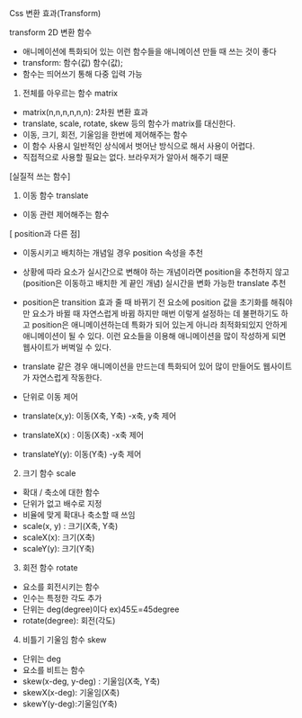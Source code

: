 Css 변환 효과(Transform)

transform 2D 변환 함수
- 애니메이션에 특화되어 있는 이런 함수들을 애니메이션 만들 때 쓰는 것이 좋다
- transform: 함수(값) 함수(값);
- 함수는 띄어쓰기 통해 다중 입력 가능

1. 전체를 아우르는 함수 matrix
- matrix(n,n,n,n,n,n): 2차원 변환 효과	
- translate, scale, rotate, skew 등의 함수가 matrix를 대신한다.
- 이동, 크기, 회전, 기울임을 한번에 제어해주는 함수
- 이 함수 사용시 일반적인 상식에서 벗어난 방식으로 해서 사용이 어렵다.
- 직접적으로 사용할 필요는 없다. 브라우저가 알아서 해주기 때문

[실질적 쓰는 함수]
1. 이동 함수 translate
- 이동 관련 제어해주는 함수

[ position과 다른 점]
- 이동시키고 배치하는 개념일 경우 position 속성을 추천
- 상황에 따라 요소가 실시간으로 변해야 하는 개념이라면 position을 추천하지 않고(position은 이동하고 배치한 게 끝인 개념) 실시간을 변화 가능한 translate 추천
- position은 transition 효과 줄 때 바뀌기 전 요소에 position 값을 초기화를 해줘야만 요소가 바뀔 때 자연스럽게 바뀜 하지만 매번 이렇게 설정하는 데 불편하기도 하고 position은 애니메이션하는데 특화가 되어 있는게 아니라 최적화되있지 안하게 애니메이션이 될 수 있다. 이런 요소들을 이용해 애니메이션을 많이 작성하게 되면 웹사이트가 버벅일 수 있다.
- translate 같은 경우 애니메이션을 만드는데 특화되어 있어 많이 만들어도 웹사이트가 자연스럽게 작동한다.

- 단위로 이동 제어
- translate(x,y): 이동(X축, Y축)
 -x축, y축 제어
- translateX(x) : 이동(X축)
 -x축 제어
- translateY(y): 이동(Y축)
 -y축 제어

2. 크기 함수 scale
- 확대 / 축소에 대한 함수
- 단위가 없고 배수로 지정
- 비율에 맞게 확대나 축소할 때 쓰임
- scale(x, y) : 크기(X축, Y축)
- scaleX(x): 크기(X축)
- scaleY(y): 크기(Y축)

3. 회전 함수 rotate
- 요소를 회전시키는 함수
- 인수는 특정한 각도 추가
- 단위는 deg(degree)이다 ex)45도=45degree
- rotate(degree):	회전(각도)

4. 비틀기 기울임 함수 skew
- 단위는 deg
- 요소를 비트는 함수
- skew(x-deg, y-deg) : 기울임(X축, Y축)
- skewX(x-deg): 기울임(X축)
- skewY(y-deg):기울임(Y축)

